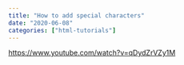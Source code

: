 ```yaml
---
title: "How to add special characters"
date: "2020-06-08"
categories: ["html-tutorials"]
---
```


https://www.youtube.com/watch?v=qDydZrVZy1M
